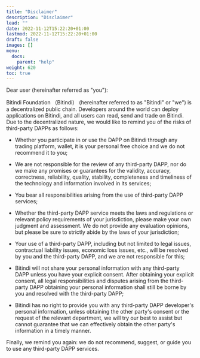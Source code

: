 ```yaml
---
title: "Disclaimer"
description: "Disclaimer"
lead: ""
date: 2022-11-12T15:22:20+01:00
lastmod: 2022-11-12T15:22:20+01:00
draft: false
images: []
menu:
  docs:
    parent: "help"
weight: 620
toc: true
---
```

Dear user (hereinafter referred as "you"):

Bitindi Foundation （Bitindi） (hereinafter referred to as "Bitindi" or "we") is a decentralized public chain. Developers around the world can deploy applications on Bitindi, and all users can read, send and trade on Bitindi. Due to the decentralized nature, we would like to remind you of the risks of third-party DAPPs as follows:

- Whether you participate in or use the DAPP on Bitindi through any trading platform, wallet, it is your personal free choice and we do not recommend it to you;

- We are not responsible for the review of any third-party DAPP, nor do we make any promises or guarantees for the validity, accuracy, correctness, reliability, quality, stability, completeness and timeliness of the technology and information involved in its services;

- You bear all responsibilities arising from the use of third-party DAPP services;

- Whether the third-party DAPP service meets the laws and regulations or relevant policy requirements of your jurisdiction, please make your own judgment and assessment. We do not provide any evaluation opinions, but please be sure to strictly abide by the laws of your jurisdiction;

- Your use of a third-party DAPP, including but not limited to legal issues, contractual liability issues, economic loss issues, etc., will be resolved by you and the third-party DAPP, and we are not responsible for this;

- Bitindi will not share your personal information with any third-party DAPP unless you have your explicit consent. After obtaining your explicit consent, all legal responsibilities and disputes arising from the third-party DAPP obtaining your personal information shall still be borne by you and resolved with the third-party DAPP;

- Bitindi has no right to provide you with any third-party DAPP developer's personal information, unless obtaining the other party's consent or the request of the relevant department, we will try our best to assist but cannot guarantee that we can effectively obtain the other party's information in a timely manner.

Finally, we remind you again: we do not recommend, suggest, or guide you to use any third-party DAPP services.
